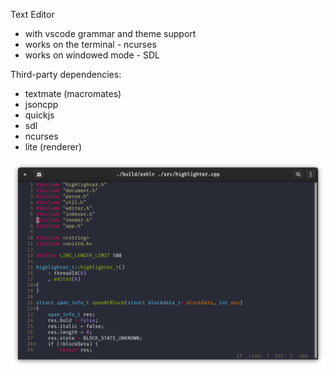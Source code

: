 Text Editor
- with vscode grammar and theme support
- works on the terminal - ncurses
- works on windowed mode - SDL

Third-party dependencies:
- textmate (macromates)
- jsoncpp
- quickjs
- sdl
- ncurses
- lite (renderer)

![screenshot](https://raw.githubusercontent.com/icedman/tashlar/master/screenshots/Screenshot%20from%202022-04-18%2023-16-07.png)
